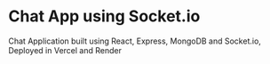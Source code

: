 # Chat App using Socket.io
Chat Application built using React, Express, MongoDB and Socket.io, Deployed in Vercel and Render
